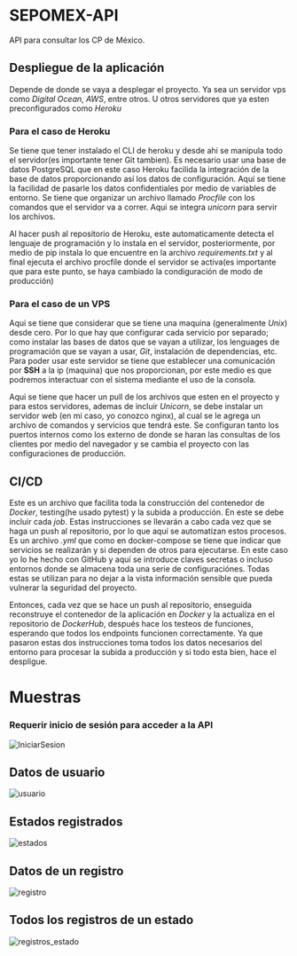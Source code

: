 # SEPOMEX-API
API para consultar los CP de México.


## Despliegue de la aplicación

Depende de donde se vaya a desplegar el proyecto. Ya sea un servidor vps como _Digital Ocean_, _AWS_, entre otros. U otros servidores que ya esten preconfigurados como _Heroku_

### Para el caso de **Heroku**

Se tiene que tener instalado el CLI de heroku y desde ahi se manipula todo el servidor(es importante tener Git tambien). Es necesario usar una base de datos PostgreSQL que en este caso Heroku facilida la integración de la base de datos proporcionando así los datos de configuración. Aquí se tiene la facilidad de pasarle los datos confidentiales por medio de variables de entorno.
Se tiene que organizar un archivo llamado _Procfile_ con los comandos que el servidor va a correr. Aqui se integra _unicorn_ para servir los archivos.

Al hacer push al repositorio de Heroku, este automaticamente detecta el lenguaje de programación y lo instala en el servidor, posteriormente, por medio de pip instala lo que encuentre en la archivo _requirements.txt_ y al final ejecuta el archivo procfile donde el servidor se activa(es importante que para este punto, se haya cambiado la condiguración de modo de producción)

### Para el caso de un **VPS** 

Aqui se tiene que considerar que se tiene una maquina (generalmente _Unix_) desde cero. Por lo que hay que configurar cada servicio por separado; como instalar las bases de datos que se vayan a utilizar, los lenguages de programación que se vayan a usar, _Git_, instalación de dependencias, etc. Para poder usar este servidor se tiene que establecer una comunicación por **SSH** a la ip (maquina) que nos proporcionan, por este medio es que podremos interactuar con el sistema mediante el uso de la consola. 

Aqui se tiene que hacer un pull de los archivos que esten en el proyecto y para estos servidores, ademas de incluir _Unicorn_, se debe instalar un servidor web (en mi caso, yo conozco nginx), al cual se le agrega un archivo de comandos y servicios que tendrá este. Se configuran tanto los puertos internos como los externo de donde se haran las consultas de los clientes por medio del navegador y se cambia el proyecto con las configuraciones de producción.



## CI/CD

Este es un archivo que facilita toda la construcción del contenedor de _Docker_, testing(he usado pytest) y la subida a producción. En este se debe incluir cada _job_. Estas instrucciones se llevarán a cabo cada vez que se haga un push al repositorio, por lo que aquí se automatizan estos procesos. Es un archivo _.yml_ que como en docker-compose se tiene que indicar que servicios se realizarán y si dependen de otros para ejecutarse. En este caso yo lo he hecho con GitHub y aquí se introduce claves secretas o incluso entornos donde se almacena toda una serie de configuraciónes. Todas estas se utilizan para no dejar a la vista información sensible que pueda vulnerar la seguridad del proyecto. 

Entonces, cada vez que se hace un push al repositorio, enseguida reconstruye el contenedor de la aplicación en _Docker_ y la actualiza en el repositorio de _DockerHub_, después hace los testeos de funciones, esperando que todos los endpoints funcionen correctamente. Ya que pasaron estas dos instrucciones toma todos los datos necesarios del entorno para procesar la subida a producción y si todo esta bien, hace el despligue.

# Muestras
### Requerir inicio de sesión para acceder a la API
![IniciarSesion](https://user-images.githubusercontent.com/66045880/146508361-f5d196f6-965d-41c9-a25c-60d6483c031a.png)

## Datos de usuario
![usuario](https://user-images.githubusercontent.com/66045880/146508489-d72d55f8-9d46-4666-8fee-b6cfb997ec5d.png)

## Estados registrados
![estados](https://user-images.githubusercontent.com/66045880/146508462-fea01277-03ff-426a-9fe2-e37ca753b8cf.png)

## Datos de un registro
![registro](https://user-images.githubusercontent.com/66045880/146508499-b8b85d7c-8d01-41b8-91c4-481c74b47a90.png)

## Todos los registros de un estado
![registros_estado](https://user-images.githubusercontent.com/66045880/146508517-83377ba9-5d3e-4753-95dc-7df6d8ba873c.png)
